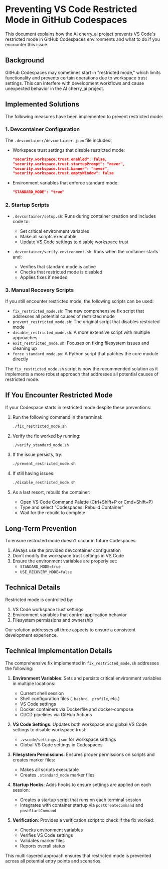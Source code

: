 # Preventing VS Code Restricted Mode in GitHub Codespaces

This document explains how the AI cherry_ai project prevents VS Code's restricted mode in GitHub Codespaces environments and what to do if you encounter this issue.

## Background

GitHub Codespaces may sometimes start in "restricted mode," which limits functionality and prevents certain operations due to workspace trust settings. This can interfere with development workflows and cause unexpected behavior in the AI cherry_ai project.

## Implemented Solutions

The following measures have been implemented to prevent restricted mode:

### 1. Devcontainer Configuration

The `.devcontainer/devcontainer.json` file includes:

- Workspace trust settings that disable restricted mode:

  ```json
  "security.workspace.trust.enabled": false,
  "security.workspace.trust.startupPrompt": "never",
  "security.workspace.trust.banner": "never",
  "security.workspace.trust.emptyWindow": false
  ```

- Environment variables that enforce standard mode:
  ```json
  "STANDARD_MODE": "true"
  ```

### 2. Startup Scripts

- `.devcontainer/setup.sh`: Runs during container creation and includes code to:

  - Set critical environment variables
  - Make all scripts executable
  - Update VS Code settings to disable workspace trust

- `.devcontainer/verify-environment.sh`: Runs when the container starts and:
  - Verifies that standard mode is active
  - Checks that restricted mode is disabled
  - Applies fixes if needed

### 3. Manual Recovery Scripts

If you still encounter restricted mode, the following scripts can be used:

- `fix_restricted_mode.sh`: The new comprehensive fix script that addresses all potential causes of restricted mode
- `prevent_restricted_mode.sh`: The original script that disables restricted mode
- `disable_restricted_mode.sh`: A more extensive script with multiple approaches
- `exit_restricted_mode.sh`: Focuses on fixing filesystem issues and cleaning up
- `force_standard_mode.py`: A Python script that patches the core module directly

The `fix_restricted_mode.sh` script is now the recommended solution as it implements a more robust approach that addresses all potential causes of restricted mode.

## If You Encounter Restricted Mode

If your Codespace starts in restricted mode despite these preventions:

1. Run the following command in the terminal:

   ```bash
   ./fix_restricted_mode.sh
   ```

2. Verify the fix worked by running:

   ```bash
   ./verify_standard_mode.sh
   ```

3. If the issue persists, try:

   ```bash
   ./prevent_restricted_mode.sh
   ```

4. If still having issues:

   ```bash
   ./disable_restricted_mode.sh
   ```

5. As a last resort, rebuild the container:
   - Open VS Code Command Palette (Ctrl+Shift+P or Cmd+Shift+P)
   - Type and select "Codespaces: Rebuild Container"
   - Wait for the rebuild to complete

## Long-Term Prevention

To ensure restricted mode doesn't occur in future Codespaces:

1. Always use the provided devcontainer configuration
2. Don't modify the workspace trust settings in VS Code
3. Ensure the environment variables are properly set:
   - `STANDARD_MODE=true`
   - `USE_RECOVERY_MODE=false`

## Technical Details

Restricted mode is controlled by:

1. VS Code workspace trust settings
2. Environment variables that control application behavior
3. Filesystem permissions and ownership

Our solution addresses all three aspects to ensure a consistent development experience.

## Technical Implementation Details

The comprehensive fix implemented in `fix_restricted_mode.sh` addresses the following:

1. **Environment Variables**: Sets and persists critical environment variables in multiple locations:

   - Current shell session
   - Shell configuration files (`.bashrc`, `.profile`, etc.)
   - VS Code settings
   - Docker containers via Dockerfile and docker-compose
   - CI/CD pipelines via GitHub Actions

2. **VS Code Settings**: Updates both workspace and global VS Code settings to disable workspace trust:

   - `.vscode/settings.json` for workspace settings
   - Global VS Code settings in Codespaces

3. **Filesystem Permissions**: Ensures proper permissions on scripts and creates marker files:

   - Makes all scripts executable
   - Creates `.standard_mode` marker files

4. **Startup Hooks**: Adds hooks to ensure settings are applied on each session:

   - Creates a startup script that runs on each terminal session
   - Integrates with container startup via `postCreateCommand` and `postStartCommand`

5. **Verification**: Provides a verification script to check if the fix worked:
   - Checks environment variables
   - Verifies VS Code settings
   - Validates marker files
   - Reports overall status

This multi-layered approach ensures that restricted mode is prevented across all potential entry points and scenarios.
